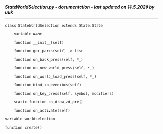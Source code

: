 ***StateWorldSelection.py - documentation - last updated on 14.5.2020 by uuk***
___

    class StateWorldSelection extends State.State

        variable NAME

        function __init__(self)

        function get_parts(self) -> list

        function on_back_press(self, *_)

        function on_new_world_press(self, *_)

        function on_world_load_press(self, *_)

        function bind_to_eventbus(self)

        function on_key_press(self, symbol, modifiers)

        static function on_draw_2d_pre()

        function on_activate(self)

    variable worldselection

    function create()